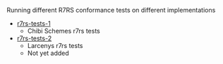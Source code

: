 Running different R7RS conformance tests on different implementations

- [r7rs-tests-1](https://github.com/ashinn/chibi-scheme/blob/master/tests/r7rs-tests.scm)
    - Chibi Schemes r7rs tests
- [r7rs-tests-2](https://github.com/larcenists/larceny/tree/master/test/R7RS)
    - Larcenys r7rs tests
    - Not yet added

